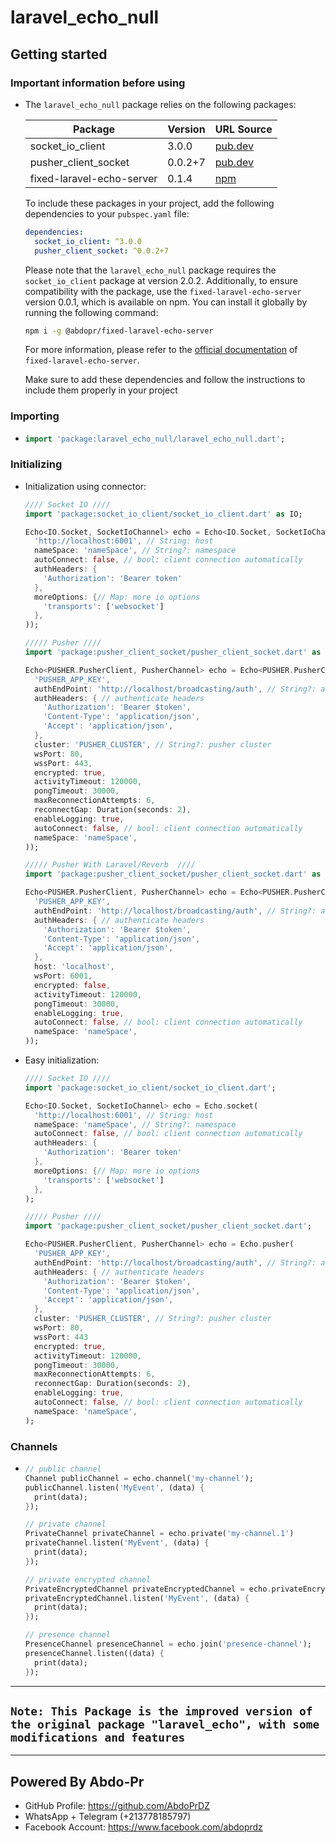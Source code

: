 # laravel_echo_null

## Getting started

### Important information before using

- The `laravel_echo_null` package relies on the following packages:

  | Package                   | Version | URL Source                                                             |
  | ------------------------- | ------- | ---------------------------------------------------------------------- |
  | socket_io_client          | 3.0.0   | [pub.dev](https://pub.dev/packages/socket_io_client)                   |
  | pusher_client_socket      | 0.0.2+7 | [pub.dev](https://pub.dev/packages/pusher_client_socket)               |
  | fixed-laravel-echo-server | 0.1.4   | [npm](https://www.npmjs.com/package/@abdopr/fixed-laravel-echo-server) |

  To include these packages in your project, add the following dependencies to your `pubspec.yaml` file:

  ```yaml
  dependencies:
    socket_io_client: ^3.0.0
    pusher_client_socket: ^0.0.2+7
  ```

  Please note that the `laravel_echo_null` package requires the `socket_io_client` package at version 2.0.2. Additionally, to ensure compatibility with the package, use the `fixed-laravel-echo-server` version 0.0.1, which is available on npm. You can install it globally by running the following command:

  ```bash
  npm i -g @abdopr/fixed-laravel-echo-server
  ```

  For more information, please refer to the [official documentation](https://www.npmjs.com/package/@abdopr/fixed-laravel-echo-server) of `fixed-laravel-echo-server`.

  Make sure to add these dependencies and follow the instructions to include them properly in your project

### Importing

- ```dart
  import 'package:laravel_echo_null/laravel_echo_null.dart';
  ```

### Initializing

- Initialization using connector:

  ```dart
  //// Socket IO ////
  import 'package:socket_io_client/socket_io_client.dart' as IO;

  Echo<IO.Socket, SocketIoChannel> echo = Echo<IO.Socket, SocketIoChannel>(SocketIoConnector(
    'http://localhost:6001', // String: host
    nameSpace: 'nameSpace', // String?: namespace
    autoConnect: false, // bool: client connection automatically
    authHeaders: {
      'Authorization': 'Bearer token'
    },
    moreOptions: {// Map: more io options
      'transports': ['websocket']
    },
  ));

  ///// Pusher ////
  import 'package:pusher_client_socket/pusher_client_socket.dart' as PUSHER;

  Echo<PUSHER.PusherClient, PusherChannel> echo = Echo<PUSHER.PusherClient, PusherChannel>(PusherConnector(
    'PUSHER_APP_KEY',
    authEndPoint: 'http://localhost/broadcasting/auth', // String?: auth host
    authHeaders: { // authenticate headers
      'Authorization': 'Bearer $token',
      'Content-Type': 'application/json',
      'Accept': 'application/json',
    },
    cluster: 'PUSHER_CLUSTER', // String?: pusher cluster
    wsPort: 80,
    wssPort: 443,
    encrypted: true,
    activityTimeout: 120000,
    pongTimeout: 30000,
    maxReconnectionAttempts: 6,
    reconnectGap: Duration(seconds: 2),
    enableLogging: true,
    autoConnect: false, // bool: client connection automatically
    nameSpace: 'nameSpace',
  ));

  ///// Pusher With Laravel/Reverb  ////
  import 'package:pusher_client_socket/pusher_client_socket.dart' as PUSHER;

  Echo<PUSHER.PusherClient, PusherChannel> echo = Echo<PUSHER.PusherClient, PusherChannel>(PusherConnector(
    'PUSHER_APP_KEY',
    authEndPoint: 'http://localhost/broadcasting/auth', // String?: auth host
    authHeaders: { // authenticate headers
      'Authorization': 'Bearer $token',
      'Content-Type': 'application/json',
      'Accept': 'application/json',
    },
    host: 'localhost',
    wsPort: 6001,
    encrypted: false,
    activityTimeout: 120000,
    pongTimeout: 30000,
    enableLogging: true,
    autoConnect: false, // bool: client connection automatically
    nameSpace: 'nameSpace',
  ));
  ```

- Easy initialization:

  ```dart
  //// Socket IO ////
  import 'package:socket_io_client/socket_io_client.dart';

  Echo<IO.Socket, SocketIoChannel> echo = Echo.socket(
    'http://localhost:6001', // String: host
    nameSpace: 'nameSpace', // String?: namespace
    autoConnect: false, // bool: client connection automatically
    authHeaders: {
      'Authorization': 'Bearer token'
    },
    moreOptions: {// Map: more io options
      'transports': ['websocket']
    },
  );

  ///// Pusher ////
  import 'package:pusher_client_socket/pusher_client_socket.dart';

  Echo<PUSHER.PusherClient, PusherChannel> echo = Echo.pusher(
    'PUSHER_APP_KEY',
    authEndPoint: 'http://localhost/broadcasting/auth', // String?: auth host
    authHeaders: { // authenticate headers
      'Authorization': 'Bearer $token',
      'Content-Type': 'application/json',
      'Accept': 'application/json',
    },
    cluster: 'PUSHER_CLUSTER', // String?: pusher cluster
    wsPort: 80,
    wssPort: 443
    encrypted: true,
    activityTimeout: 120000,
    pongTimeout: 30000,
    maxReconnectionAttempts: 6,
    reconnectGap: Duration(seconds: 2),
    enableLogging: true,
    autoConnect: false, // bool: client connection automatically
    nameSpace: 'nameSpace',
  );

  ```

### Channels

- ```dart
  // public channel
  Channel publicChannel = echo.channel('my-channel');
  publicChannel.listen('MyEvent', (data) {
    print(data);
  });

  // private channel
  PrivateChannel privateChannel = echo.private('my-channel.1')
  privateChannel.listen('MyEvent', (data) {
    print(data);
  });

  // private encrypted channel
  PrivateEncryptedChannel privateEncryptedChannel = echo.privateEncrypted('my-channel.1')
  privateEncryptedChannel.listen('MyEvent', (data) {
    print(data);
  });

  // presence channel
  PresenceChannel presenceChannel = echo.join('presence-channel');
  presenceChannel.listen((data) {
    print(data);
  });
  ```

---

## `Note: This Package is the improved version of the original package "laravel_echo", with some modifications and features`

---

## Powered By Abdo-Pr

- GitHub Profile: <https://github.com/AbdoPrDZ>
- WhatsApp + Telegram (+213778185797)
- Facebook Account: <https://www.facebook.com/abdoprdz>
